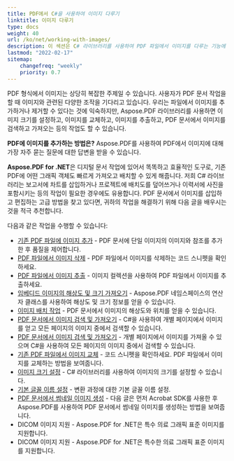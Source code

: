 ```yaml
---
title: PDF에서 C#을 사용하여 이미지 다루기
linktitle: 이미지 다루기
type: docs
weight: 40
url: /ko/net/working-with-images/
description: 이 섹션은 C# 라이브러리를 사용하여 PDF 파일에서 이미지를 다루는 기능에 대해 설명합니다.
lastmod: "2022-02-17"
sitemap:
    changefreq: "weekly"
    priority: 0.7
---
```

<script type="application/ld+json">
{
    "@context": "https://schema.org",
    "@type": "TechArticle",
    "headline": "PDF에서 C#을 사용하여 이미지 다루기",
    "alternativeHeadline": "PDF에서 .NET을 사용하여 이미지 다루는 방법",
    "author": {
        "@type": "Person",
        "name":"Anastasiia Holub",
        "givenName": "Anastasiia",
        "familyName": "Holub",
        "url":"https://www.linkedin.com/in/anastasiia-holub-750430225/"
    },
    "genre": "pdf 문서 생성",
    "keywords": "pdf, c#, pdf 내 이미지",
    "wordcount": "302",
    "proficiencyLevel":"초보자",
    "publisher": {
        "@type": "Organization",
        "name": "Aspose.PDF Doc Team",
        "url": "https://products.aspose.com/pdf",
        "logo": "https://www.aspose.cloud/templates/aspose/img/products/pdf/aspose_pdf-for-net.svg",
        "alternateName": "Aspose",
        "sameAs": [
            "https://facebook.com/aspose.pdf/",
            "https://twitter.com/asposepdf",
            "https://www.youtube.com/channel/UCmV9sEg_QWYPi6BJJs7ELOg/featured",
            "https://www.linkedin.com/company/aspose",
            "https://stackoverflow.com/questions/tagged/aspose",
            "https://aspose.quora.com/",
            "https://aspose.github.io/"
        ],
        "contactPoint": [
            {
                "@type": "ContactPoint",
                "telephone": "+1 903 306 1676",
                "contactType": "sales",
                "areaServed": "US",
                "availableLanguage": "en"
            },
            {
                "@type": "ContactPoint",
                "telephone": "+44 141 628 8900",
                "contactType": "sales",
                "areaServed": "GB",
                "availableLanguage": "en"
            },
            {
                "@type": "ContactPoint",
                "telephone": "+61 2 8006 6987",
                "contactType": "sales",
                "areaServed": "AU",
                "availableLanguage": "en"
            }
        ]
    },
    "url": "/net/working-with-images/",
    "mainEntityOfPage": {
        "@type": "WebPage",
        "@id": "/net/working-with-images/"
    },
    "dateModified": "2022-02-04",
    "description": "이 섹션은 C# 라이브러리를 사용하여 PDF 파일에서 이미지를 다루는 기능에 대해 설명합니다."
}
</script>

PDF 형식에서 이미지는 상당히 복잡한 주제일 수 있습니다. 사용자가 PDF 문서 작업을 할 때 이미지와 관련된 다양한 조작을 기다리고 있습니다. 우리는 파일에서 이미지를 추가하거나 제거할 수 있다는 것에 익숙하지만, Aspose.PDF 라이브러리를 사용하면 이미지 크기를 설정하고, 이미지를 교체하고, 이미지를 추출하고, PDF 문서에서 이미지를 검색하고 가져오는 등의 작업도 할 수 있습니다.

**PDF에 이미지를 추가하는 방법은?** Aspose.PDF를 사용하여 PDF에서 이미지에 대해 가장 자주 묻는 질문에 대한 답변을 받을 수 있습니다.

**Aspose.PDF for .NET**은 디지털 문서 작업에 있어서 똑똑하고 효율적인 도구로, 기존 PDF에 어떤 그래픽 객체도 빠르게 가져오고 배치할 수 있게 해줍니다.
저희 C# 라이브러리는 보고서에 차트를 삽입하거나 프로젝트에 배치도를 덮어쓰거나 이력서에 사진을 포함시키는 등의 작업이 필요한 경우에도 유용합니다. PDF 문서에서 이미지를 삽입하고 편집하는 고급 방법을 찾고 있다면, 귀하의 작업을 해결하기 위해 다음 글을 배우시는 것을 적극 추천합니다.

다음과 같은 작업을 수행할 수 있습니다:
- [기존 PDF 파일에 이미지 추가](/pdf/ko/net/add-image-to-existing-pdf-file/) - PDF 문서에 단일 이미지의 이미지와 참조를 추가한 후 품질을 제어합니다.
- [PDF 파일에서 이미지 삭제](/pdf/ko/net/delete-images-from-pdf-file/) - PDF 파일에서 이미지를 삭제하는 코드 스니펫을 확인하세요.
- [PDF 파일에서 이미지 추출](/pdf/ko/net/extract-images-from-pdf-file/) - 이미지 컬렉션을 사용하여 PDF 파일에서 이미지를 추출하세요.
- [임베디드 이미지의 해상도 및 크기 가져오기](/pdf/ko/net/get-resolution-and-dimensions-of-embedded-images/) - Aspose.PDF 네임스페이스의 연산자 클래스를 사용하여 해상도 및 크기 정보를 얻을 수 있습니다.
- [이미지 배치 작업](/pdf/ko/net/working-with-image-placement/) - PDF 문서에서 이미지의 해상도와 위치를 얻을 수 있습니다.
- [PDF 문서에서 이미지 검색 및 가져오기](/pdf/ko/net/search-and-get-images-from-pdf-document/) - C#을 사용하여 개별 페이지에서 이미지를 얻고 모든 페이지의 이미지 중에서 검색할 수 있습니다.
- [PDF 문서에서 이미지 검색 및 가져오기](/pdf/ko/net/search-and-get-images-from-pdf-document/) - 개별 페이지에서 이미지를 가져올 수 있으며 C#을 사용하여 모든 페이지의 이미지 중에서 검색할 수 있습니다.
- [기존 PDF 파일에서 이미지 교체](/pdf/ko/net/replace-image-in-existing-pdf-file/) - 코드 스니펫을 확인하세요. PDF 파일에서 이미지를 교체하는 방법을 보여줍니다.
- [이미지 크기 설정](/pdf/ko/net/set-image-size/) - C# 라이브러리를 사용하여 이미지의 크기를 설정할 수 있습니다.
- [기본 글꼴 이름 설정](/pdf/ko/net/set-default-font-name/) - 변환 과정에 대한 기본 글꼴 이름 설정.
- [PDF 문서에서 썸네일 이미지 생성](/pdf/ko/net/generate-thumbnail-images-from-pdf-documents/) - 다음 글은 먼저 Acrobat SDK를 사용한 후 Aspose.PDF를 사용하여 PDF 문서에서 썸네일 이미지를 생성하는 방법을 보여줍니다.
- DICOM 이미지 지원 - Aspose.PDF for .NET은 특수 의료 그래픽 표준 이미지를 지원합니다.
- DICOM 이미지 지원 - Aspose.PDF for .NET은 특수한 의료 그래픽 표준 이미지를 지원합니다.

<script type="application/ld+json">
{
    "@context": "http://schema.org",
    "@type": "SoftwareApplication",
    "name": "Aspose.PDF for .NET Library",
    "image": "https://www.aspose.cloud/templates/aspose/img/products/pdf/aspose_pdf-for-net.svg",
    "url": "https://www.aspose.com/",
    "publisher": {
        "@type": "Organization",
        "name": "Aspose.PDF",
        "url": "https://products.aspose.com/pdf",
        "logo": "https://www.aspose.cloud/templates/aspose/img/products/pdf/aspose_pdf-for-net.svg",
        "alternateName": "Aspose",
        "sameAs": [
            "https://facebook.com/aspose.pdf/",
            "https://twitter.com/asposepdf",
            "https://www.youtube.com/channel/UCmV9sEg_QWYPi6BJJs7ELOg/featured",
            "https://www.linkedin.com/company/aspose",
            "https://stackoverflow.com/questions/tagged/aspose",
            "https://aspose.quora.com/",
            "https://aspose.github.io/"
        ],
        "contactPoint": [
            {
                "@type": "ContactPoint",
                "telephone": "+1 903 306 1676",
                "contactType": "sales",
                "areaServed": "US",
                "availableLanguage": "en"
            },
            {
                "@type": "ContactPoint",
                "telephone": "+44 141 628 8900",
                "contactType": "sales",
                "areaServed": "GB",
                "availableLanguage": "en"
            },
            {
                "@type": "ContactPoint",
                "telephone": "+61 2 8006 6987",
                "contactType": "sales",
                "areaServed": "AU",
                "availableLanguage": "en"
            }
        ]
    },
    "offers": {
        "@type": "Offer",
        "price": "1199",
        "priceCurrency": "USD"
    },
    "applicationCategory": "PDF Manipulation Library for .NET",
    "downloadUrl": "https://www.nuget.org/packages/Aspose.PDF/",
    "operatingSystem": "Windows, MacOS, Linux",
    "screenshot": "https://docs.aspose.com/pdf/net/create-pdf-document/screenshot.png",
    "softwareVersion": "2022.1",
    "aggregateRating": {
        "@type": "AggregateRating",
        "ratingValue": "5",
        "ratingCount": "16"
    }
}
</script>

